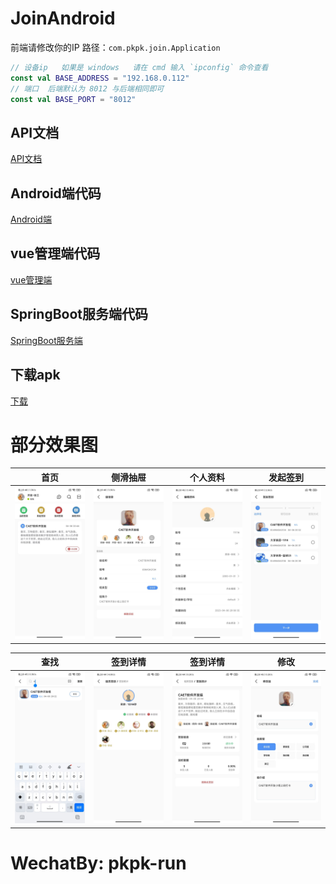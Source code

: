 
JoinAndroid
======

前端请修改你的IP 路径：`com.pkpk.join.Application`
```kotlin
// 设备ip   如果是 windows   请在 cmd 输入 `ipconfig` 命令查看
const val BASE_ADDRESS = "192.168.0.112"
// 端口  后端默认为 8012 与后端相同即可
const val BASE_PORT = "8012"
```


API文档
-------
[API文档](https://console-docs.apipost.cn/preview/9e608885058d3ede/38f1d8c9f866c1c9)

Android端代码
---
[Android端](https://github.com/pikachu0621/JoinAndroid)

vue管理端代码
---
[vue管理端](https://github.com/pikachu0621/JoinVue)

SpringBoot服务端代码
---
[SpringBoot服务端](https://github.com/pikachu0621/JoinSpring)


下载apk
---
[下载](/material/release/join_1.0.2.apk)

部分效果图
===
|首页|侧滑抽屉|个人资料|发起签到|
|:---:|:--:|:---:|:---:|
| ![](/material/424E0DAABBE4BE4B7FF600AF9BB2A4F7.jpg) | ![](/material/A80EF1883E8FB7D3AD30F2062C49A120.jpg) | ![](/material/3446C47ABE6DDE881A0E7EB2B7DE2744.jpg) | ![](/material/63E599FEBA1E71C9230F48D06916AE7D.jpg) |

|查找|签到详情|签到详情|修改|
|:---:|:--:|:---:|:---:|
| ![](/material/8104B6BA9E89D64A5BDEB88C38EA761B.jpg) | ![](/material/67282E3634456969A31BD4CBFCBBC346.jpg) | ![](/material/45F20671F17FA73D0F9A1A4F2B6D89A9.jpg) | ![](/material/601925E715CB495054208D5EA2A9B957.jpg) |

WechatBy: pkpk-run
===